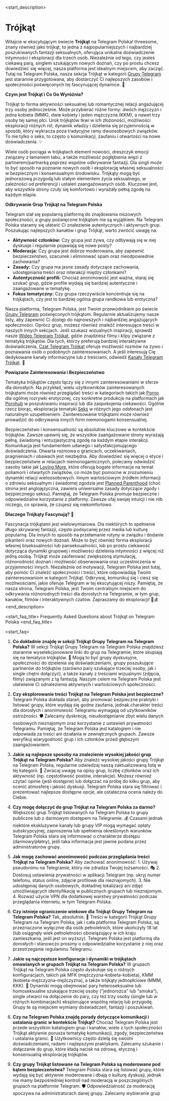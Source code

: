 <start_description>
# Trójkąt

Witajcie w ekscytującym świecie **Trójkąt** na Telegram Polska!  threesome, znany również jako trójkąt, to jedna z najpopularniejszych i najbardziej poszukiwanych fantazji seksualnych, oferująca unikalne doświadczenie intymności i eksploracji dla trzech osób. Niezależnie od tego, czy jesteś ciekawą parą, singlem szukającym nowych doznań, czy po prostu chcesz dowiedzieć się więcej, nasza platforma jest idealnym miejscem, aby zacząć. Tutaj na Telegram Polska, nasza sekcja Trójkąt w kategorii [Grupy Telegram](/grupy/trojkat) jest starannie przygotowana, aby dostarczyć Ci najlepszych zasobów i społeczności poświęconych tej fascynującej dynamice. 🚀

**Czym jest Trójkąt i Co Go Wyróżnia?**

Trójkąt to forma aktywności seksualnej lub romantycznej relacji angażującej trzy osoby jednocześnie. Może przybierać różne formy: dwóch mężczyzn i jedna kobieta (MMK), dwie kobiety i jeden mężczyzna (KKM), a nawet trzy osoby tej samej płci. Urok trójkątów tkwi w ich złożoności, możliwości eksploracji różnych ról, dynamik władzy i dzielenia się przyjemnością w sposób, który wykracza poza tradycyjne ramy dwuosobowych związków. To nie tylko o seks; to często o komunikacji, zaufaniu i otwartości na nowe doświadczenia. ✨

Wiele osób pociąga w trójkątach element nowości, dreszczyk emocji związany z łamaniem tabu, a także możliwość pogłębienia więzi z partnerem/partnerką poprzez wspólne odkrywanie fantazji. Dla singli może to być sposób na poznanie nowych osób i eksplorację własnej seksualności w bezpiecznym i konsensualnym środowisku. Trójkąty mogą być jednorazową przygodą lub stałym elementem życia seksualnego, w zależności od preferencji i ustaleń zaangażowanych osób. Kluczowe jest, aby wszystkie strony czuły się komfortowo i wyrażały pełną zgodę na każdym etapie.

**Odkrywanie Grup Trójkąt na Telegram Polska**

Telegram stał się popularną platformą do znajdowania niszowych społeczności, a grupy poświęcone trójkątom nie są wyjątkiem. Na Telegram Polska staramy się ułatwić Ci znalezienie autentycznych i aktywnych grup. Poszukując najlepszych kanałów i grup Trójkąt, warto zwrócić uwagę na:
*   **Aktywność członków:** Czy grupa jest żywa, czy odbywają się w niej dyskusje i regularnie pojawiają się nowe posty?
*   **Moderacja:** Czy grupa jest dobrze moderowana, aby zapewnić bezpieczeństwo, szacunek i eliminować spam oraz nieodpowiednie zachowania?
*   **Zasady:** Czy grupa ma jasne zasady dotyczące zachowania, udostępniania treści oraz interakcji między członkami?
*   **Autentyczność profili:** Chociaż anonimowość jest ważna, staraj się szukać grup, gdzie profile wydają się bardziej autentyczne i zaangażowane w tematykę.
*   **Fokus tematyczny:** Czy grupa rzeczywiście koncentruje się na trójkątach, czy jest to bardziej ogólna grupa randkowa lub erotyczna?

Nasza platforma, Telegram Polska, jest Twoim przewodnikiem po świecie [Grupy Telegram](/grupy/trojkat) poświęconych trójkątom. Regularnie aktualizujemy nasze listy, aby zapewnić Ci dostęp do najnowszych i najbardziej angażujących społeczności. Oprócz grup, możesz również znaleźć interesujące treści w naszych innych sekcjach. Jeśli szukasz wizualnych inspiracji, sprawdź nasze [Wideo Telegram Trójkąt](/wideo/trojkat), gdzie znajdziesz filmy i klipy związane z tematyką trójkątów. Dla tych, którzy preferują bardziej interaktywne doświadczenia, [Czat Telegram Trójkąt](/czat/trojkat) oferuje możliwość rozmów na żywo i poznawania osób o podobnych zainteresowaniach. A jeśli interesują Cię dedykowane kanały informacyjne lub z treściami, odwiedź [Kanały Telegram Trójkąt](/kanaly/trojkat). 🔞

**Powiązane Zainteresowania i Bezpieczeństwo**

Tematyka trójkątów często łączy się z innymi zainteresowaniami w sferze dla dorosłych. Na przykład, wielu użytkowników zainteresowanych trójkątami może również przeglądać treści w kategoriach takich jak [Porno](/grupy/porno) dla ogólnej rozrywki erotycznej, czy konkretne produkcje na platformach jak [Pornhub](/grupy/pornhub) w poszukiwaniu inspiracji lub dla zaspokojenia ciekawości. Ogólnie rzecz biorąc, eksploracja tematyki [Seks](/grupy/seks) w różnych jego odsłonach jest naturalnym uzupełnieniem. Zainteresowanie trójkątami może również prowadzić do odkrywania innych form niemonogamii konsensualnej.

Bezpieczeństwo i konsensualność są absolutnie kluczowe w kontekście trójkątów. Zawsze upewnij się, że wszystkie zaangażowane strony wyrażają pełną, świadomą i entuzjastyczną zgodę na każdym etapie interakcji. Komunikacja jest fundamentem udanego i satysfakcjonującego doświadczenia. Otwarta rozmowa o granicach, oczekiwaniach, pragnieniach i obawach jest niezbędna. Aby dowiedzieć się więcej o etyce i bezpieczeństwie w relacjach niemonogamicznych, polecamy odwiedzić zasoby takie jak [Loving More](https://www.lovingmore.com/), które oferują bogate informacje na temat poliamorii i otwartych związków, co może być pomocne w zrozumieniu dynamiki relacji wieloosobowych. Innym wartościowym źródłem informacji o zdrowiu seksualnym i świadomej zgodzie jest [Planned Parenthood](https://www.plannedparenthood.org/learn/sex-and-relationships) (choć strona jest anglojęzyczna, zawiera uniwersalne zasady dotyczące zgody i bezpiecznego seksu). Pamiętaj, że Telegram Polska promuje bezpieczne i odpowiedzialne korzystanie z platformy. Zawsze ufaj swojej intuicji i nie rób niczego, co sprawia, że czujesz się niekomfortowo.

**Dlaczego Trójkąty Fascynują?** 🍑

Fascynacja trójkątami jest wielowymiarowa. Dla niektórych to spełnienie długo skrywanej fantazji, często podsycanej przez media lub kulturę popularną. Dla innych to sposób na przełamanie rutyny w związku i dodanie pikanterii oraz nowych doznań. Może to być również forma eksploracji własnej biseksualności lub panseksualności, lub po prostu ciekawość dotycząca dynamiki grupowej i możliwości dzielenia intymności z więcej niż jedną osobą. Trójkąt może zaoferować zwiększoną stymulację, różnorodność doznań i możliwość obserwowania oraz uczestniczenia w przyjemności innych. Niezależnie od motywacji, Telegram Polska jest tutaj, aby pomóc Ci znaleźć społeczności i treści, które odpowiadają Twoim zainteresowaniom w kategorii Trójkąt. Odkrywaj, komunikuj się i ciesz się możliwościami, jakie oferuje Telegram w tej ekscytującej niszy. Pamiętaj, że nasza strona, Telegram Polska, jest Twoim centralnym miejscem do odkrywania różnorodnych treści dla dorosłych na Telegramie, w tym grup, kanałów, filmów i interaktywnych czatów. Zapraszamy do eksploracji! 🔄💰
<end_description>

<start_faq_title>
Frequently Asked Questions about Trójkąt on Telegram Polska
<end_faq_title>

<start_faq>
1. **Co dokładnie znajdę w sekcji Trójkąt Grupy Telegram na Telegram Polska?**
W sekcji Trójkąt Grupy Telegram na Telegram Polska znajdziesz starannie wyselekcjonowane linki do grup na Telegramie, które skupiają się na tematyce trójkątów. 🔞 Mogą to być grupy dyskusyjne, społeczności do dzielenia się doświadczeniami, grupy poszukujące partnerów do trójkątów (zarówno pary szukające trzeciej osoby, jak i single chętni dołączyć), a także kanały z treściami wizualnymi (zdjęcia, filmy) związanymi z tą fantazją. Naszym celem na Telegram Polska jest ułatwienie Ci odnalezienia aktywnych i wartościowych społeczności.

2. **Czy eksplorowanie treści Trójkąt na Telegram Polska jest bezpieczne?**
Telegram Polska dokłada starań, aby promować bezpieczne praktyki i listować grupy, które wydają się godne zaufania, jednak charakter treści dla dorosłych i anonimowość Telegramu wymagają od użytkowników ostrożności. 🛡️ Zalecamy dyskrecję, nieudostępnianie zbyt wielu danych osobowych nieznajomym oraz korzystanie z ustawień prywatności Telegramu. Pamiętaj, że Telegram Polska jest katalogiem i nie odpowiada za treści ani działania w zewnętrznych grupach. Zawsze weryfikuj wiarygodność grup i ich członków przed głębszym zaangażowaniem.

3. **Jakie są najlepsze sposoby na znalezienie wysokiej jakości grup Trójkąt na Telegram Polska?**
Aby znaleźć wysokiej jakości grupy Trójkąt na Telegram Polska, regularnie odwiedzaj naszą zaktualizowaną listę w tej kategorii. 🚀 Zwracaj uwagę na opisy grup, liczbę członków oraz ich aktywność (np. częstotliwość postów, interakcje). Możesz również czytać opinie (jeśli dostępne) lub dołączać na próbę do kilku grup, aby ocenić atmosferę i jakość dyskusji. Telegram Polska stara się filtrować i prezentować najlepsze dostępne opcje, ale ostateczna ocena należy do Ciebie.

4. **Czy mogę dołączyć do grup Trójkąt na Telegram Polska za darmo?**
Większość grup Trójkąt listowanych na Telegram Polska to grupy publiczne lub z darmowym dostępem na Telegramie. 💰 Czasami jednak niektóre ekskluzywne kanały lub grupy VIP mogą wymagać opłaty subskrypcyjnej, zaproszenia lub spełnienia określonych warunków. Telegram Polska stara się informować o charakterze dostępu (darmowy/płatny), jeśli taka informacja jest jawnie podana przez administratorów grupy.

5. **Jak mogę zachować anonimowość podczas przeglądania treści Trójkąt na Telegram Polska?**
Aby zachować anonimowość: 1. Używaj pseudonimu na Telegramie, który nie zdradza Twojej tożsamości. 🎭 2. Dostosuj ustawienia prywatności w aplikacji Telegram (np. ukryj numer telefonu, status online, zdjęcie profilowe dla nieznajomych). 3. Nie udostępniaj danych osobowych, dokładnej lokalizacji ani zdjęć umożliwiających identyfikację w publicznych grupach lub nieznajomym. 4. Rozważ użycie VPN dla dodatkowej warstwy prywatności podczas przeglądania internetu, w tym Telegram Polska.

6. **Czy istnieje ograniczenie wiekowe dla Trójkąt Grupy Telegram na Telegram Polska?**
Tak, absolutnie. 🔞 Treści w kategorii Trójkąt Grupy Telegram na Telegram Polska, jak i cała platforma Telegram Polska, są przeznaczone wyłącznie dla osób pełnoletnich, które ukończyły 18 lat (lub osiągnęły wiek pełnoletności obowiązujący w ich kraju zamieszkania, jeśli jest on wyższy). Telegram Polska jest platformą dla dorosłych i stanowczo prosimy o odpowiedzialne korzystanie z niej oraz przestrzeganie regulaminu Telegramu.

7. **Jakie są najczęstsze konfiguracje i dynamiki w trójkątach omawianych w grupach Trójkąt na Telegram Polska?**
W grupach Trójkąt na Telegram Polska często dyskutuje się o różnych konfiguracjach, takich jak MFK (mężczyzna-kobieta-kobieta), KMM (kobieta-mężczyzna-mężczyzna), a także trójkąty jednopłciowe (MMM, KKK). 🤔 Dynamiki mogą obejmować pary heteroseksualne lub homoseksualne szukające trzeciej osoby ("jednorożca" lub "smoka"), single otwarci na dołączenie do pary, czy też trzy osoby (single lub w różnych kombinacjach) eksplorujące wspólną relację lub przygodę. Grupy te są miejscem wymiany doświadczeń, fantazji i poszukiwań.

8. **Czy na Telegram Polska znajdę porady dotyczące komunikacji i ustalania granic w kontekście Trójkąt?**
Chociaż Telegram Polska jest przede wszystkim katalogiem grup i kanałów, wiele z tych społeczności Trójkąt aktywnie porusza tematykę komunikacji, zgody, bezpieczeństwa i ustalania granic. 💬 Użytkownicy często dzielą się swoimi doświadczeniami, radami i najlepszymi praktykami. Zalecamy szukanie i dołączanie do grup, które kładą nacisk na zdrową, etyczną i konsensualną eksplorację trójkątów.

9. **Czy grupy Trójkąt listowane na Telegram Polska są moderowane pod kątem bezpieczeństwa?**
Telegram Polska stara się listować grupy, które wydają się być aktywnie moderowane i dbają o kulturę dyskusji, jednak nie mamy bezpośredniej kontroli nad moderacją w poszczególnych grupach na platformie Telegram. 🛡️ Odpowiedzialność za moderację spoczywa na administratorach danej grupy. Zalecamy wybieranie grup